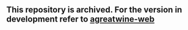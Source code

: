## This repository is archived. For the version in development refer to [agreatwine-web](https://github.com/d-cmst/agreatwine-web)
